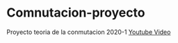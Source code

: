 # Comnutacion-proyecto
Proyecto teoria de la conmutacion 2020-1
[Youtube Video](https://youtu.be/NPj9WVzg8Vk)
